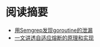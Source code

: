 # 阅读摘要

* [用Semgrep发现goroutine的泄漏](https://blog.trailofbits.com/2021/11/08/discovering-goroutine-leaks-with-semgrep/)
* [一文讲透自适应熔断的原理和实现](https://my.oschina.net/kevwan/blog/5310617)
